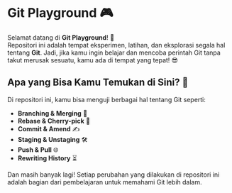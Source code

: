 # Git Playground 🎮

Selamat datang di **Git Playground**! 🎉  
Repositori ini adalah tempat eksperimen, latihan, dan eksplorasi segala hal tentang **Git**. Jadi, jika kamu ingin belajar dan mencoba perintah Git tanpa takut merusak sesuatu, kamu ada di tempat yang tepat! 😎

## Apa yang Bisa Kamu Temukan di Sini? 🤔
Di repositori ini, kamu bisa menguji berbagai hal tentang Git seperti:
- **Branching & Merging** 🌿
- **Rebase & Cherry-pick** 🍒
- **Commit & Amend** ✍️
- **Staging & Unstaging** 🛠
- **Push & Pull** 🌐
- **Rewriting History** ⏳

Dan masih banyak lagi! Setiap perubahan yang dilakukan di repositori ini adalah bagian dari pembelajaran untuk memahami Git lebih dalam.


